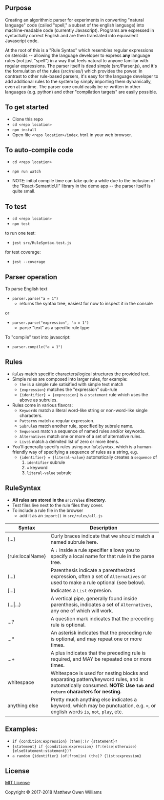 Purpose
-------
Creating an algorithmic parser for experiments in converting "natural language" code (called "spell," a subset of the english language) into machine-readable code (currently Javascript).  Programs are expressed in syntactially correct English and are then translated into equivalent Javascript code.

At the root of this is a "Rule Syntax" which resembles regular expressions on steroids -- allowing the language developer to express **any** language rules (not just "spell") in a way that feels natural to anyone familiar with regular expressions.  The parser itself is dead simple (src/Parser.js), and it's the formulation of the rules (src/rules/) which provides the power.  In contrast to other rule-based parsers, it's easy for the language developer to add additional rules to the system by simply importing them dynamically, even at runtime.  The parser core could easily be re-written in other languages (e.g. python) and other "compilation targets" are easily possible.

To get started
----------------
- Clone this repo
- `cd <repo location>`
- `npm install`
- Open file `<repo location>/index.html` in your web browser.


To auto-compile code
----------------
- `cd <repo location>`
- `npm run watch`

- NOTE: initial compile time can take quite a while due to the inclusion of the "React-SemanticUI" library in the demo app -- the parser itself is quite small.


To test
----------------
- `cd <repo location>`
- `npm test`

to run one test:

- `jest src/RuleSyntax.test.js`

for test coverage:

- `jest --coverage`



Parser operation
----------------

To parse English text

- `parser.parse("a = 1")`
	- returns the syntax tree, easiest for now to inspect it in the console

or

- `parser.parse("expression", "a = 1")`
	- parse "text" as a specific rule type


To "compile" text into javascript:

- `parser.compile("a = 1")`


Rules
-----
- `Rule`s match specific characters/logical structures the provided text.
- Simple rules are composed into larger rules, for example:
	- `the` is a simple rule satisified with simple text match
	- `{expression}` matches the "expression" sub-rule
	- `{identifier} = {expression}` is a `statement` rule which uses the above as subrules.
- Rules come in various flavors:
	- `Keyword`s match a literal word-like string or non-word-like single characters.
	- `Pattern`s match a regular expression.
	- `Subrule`s match another rule, specified by subrule name.
	- `Sequence`s match a sequence of named rules and/or keywords.
	- `Alternatives` match one or more of a set of alternative rules.
	- `List`s match a delmited list of zero or more items.
- You'll generally specify rules using our `RuleSyntax`, which is a human-friendly way
	of specifying a sequence of rules as a string, e.g.
	- `{identifier} = {literal-value}` automatically creates a `sequence` of
		1. `identifier` subrule
		2. `=` keyword
		3. `literal-value` subrule

RuleSyntax
----------
- **All rules are stored in the `src/rules` directory**.
- Test files live next to the rule files they cover.
- To include a rule file in the browser
	- add it as an `import()` in `src/rules/all.js`

| Syntax		| Description |
|---------------|-------------|
| {...}		| Curly braces indicate that we should match a named subrule here. |
| {rule:localName}		| A `:` inside a rule specifier allows you to specify a local name for that rule in the parse tree. |
| (...)		| Parenthesis indicate a parenthesized expression, often a set of `Alternatives` or used to make a rule optional (see below). |
| [...]		| Indicates a `List` expresion. |
| (...&#124;...)	| A vertical pipe, generally found inside parenthesis, indicates a set of `Alternatives`, any one of which will work.
| ...?		| A question mark indicates that the preceding rule is optional. |
| ...*		| An asterisk indicates that the preceding rule is optional, and may repeat one or more times. |
| ...+		| A plus indicates that the preceding rule is required, and MAY be repeated one or more times. |
| whitespace	| Whitespace is used for nesting blocks and separating pattern/keyword rules, and is automatically consumed. **NOTE: Use `tab` and `return` characters for nesting.** |
| anything else	| Pretty much anything else indicates a keyword, which may be punctuation, e.g. `=`, or english words `is`, `not`, `play`, etc. |

Examples:
---------
- `if {condition:expression} (then|:)? {statement}?`
- `{statement} if {condition:expression} (?:(else|otherwise) {elseStatement:statement})?`
- `a random {identifier} (of|from|in) (the)? {list:expression}`

License
-------
[MIT License](https://opensource.org/licenses/MIT)

Copyright &copy; 2017-2018 Matthew Owen Williams
